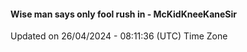 #### Wise man says only fool rush in - McKidKneeKaneSir
Updated on 26/04/2024 - 08:11:36 (UTC) Time Zone
